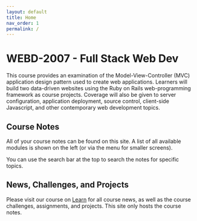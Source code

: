 ```yaml
---
layout: default
title: Home
nav_order: 1
permalink: /
---
```


# WEBD-2007 - Full Stack Web Dev

This course provides an examination of the Model-View-Controller (MVC) application design pattern used to create web applications. Learners will build two data-driven websites using the Ruby on Rails web-programming framework as course projects. Coverage will also be given to server configuration, application deployment, source control, client-side Javascript, and other contemporary web development topics.

## Course Notes

All of your course notes can be found on this site. A list of all available modules is shown on the left (or via the menu for smaller screens).

You can use the search bar at the top to search the notes for specific topics.

## News, Challenges, and Projects

Please visit our course on [Learn](https://learn.rrc.ca) for all course news, as well as the course challenges, assignments, and projects. This site only hosts the course notes.
